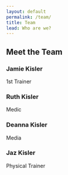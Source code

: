 ```yaml
---
layout: default
permalink: /team/
title: Team
lead: Who are we?
---
```


<!-- Title -->

<div class="row">
  <div class="col-8 offset-2 center subtitle"><h2>Meet the Team</h2></div>
</div>

<!-- Content -->

<div class="sub-content">
  <div class="row">
    <!-- person's name and role -->
    <h3 class="col-12 person__name">Jamie Kisler</h3>
    <span class="col-12 person__role">1st Trainer</span>
  </div>

  <div class="row">
    <h3 class="col-12 person__name">Ruth Kisler</h3>
    <span class="col-12 person__role">Medic</span>
  </div>

  <div class="row">
    <h3 class="col-12 person__name">Deanna Kisler</h3>
    <span class="col-12 person__role">Media</span>
  </div>

  <div class="row">
    <h3 class="col-12 person__name">Jaz Kisler</h3>
    <span class="col-12 person__role">Physical Trainer</span>
  </div>
</div>
